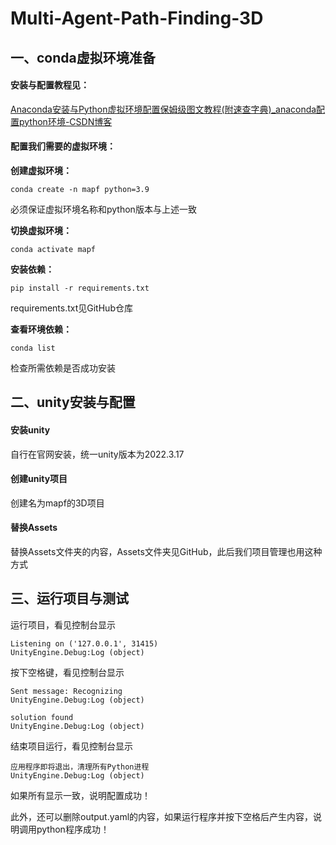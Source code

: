 # Multi-Agent-Path-Finding-3D
## 一、conda虚拟环境准备

#### 安装与配置教程见：

[Anaconda安装与Python虚拟环境配置保姆级图文教程(附速查字典)_anaconda配置python环境-CSDN博客](https://blog.csdn.net/FRIGIDWINTER/article/details/124078674)

#### 配置我们需要的虚拟环境：

**创建虚拟环境：**

```
conda create -n mapf python=3.9
```

必须保证虚拟环境名称和python版本与上述一致

**切换虚拟环境：**

```
conda activate mapf
```

**安装依赖：**

```
pip install -r requirements.txt
```

requirements.txt见GitHub仓库

**查看环境依赖：**

```
conda list
```

检查所需依赖是否成功安装

## 二、unity安装与配置

#### 安装unity

自行在官网安装，统一unity版本为2022.3.17

#### 创建unity项目

创建名为mapf的3D项目

#### 替换Assets

替换Assets文件夹的内容，Assets文件夹见GitHub，此后我们项目管理也用这种方式

## 三、运行项目与测试

运行项目，看见控制台显示

```
Listening on ('127.0.0.1', 31415)
UnityEngine.Debug:Log (object)
```

按下空格键，看见控制台显示

```
Sent message: Recognizing
UnityEngine.Debug:Log (object)
```

```
solution found
UnityEngine.Debug:Log (object)
```

结束项目运行，看见控制台显示

```
应用程序即将退出，清理所有Python进程
UnityEngine.Debug:Log (object)
```

如果所有显示一致，说明配置成功！

此外，还可以删除output.yaml的内容，如果运行程序并按下空格后产生内容，说明调用python程序成功！
